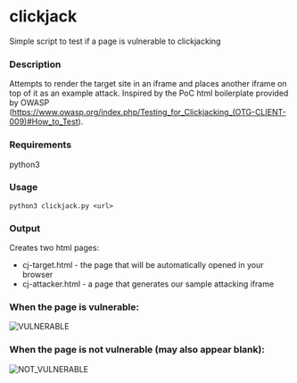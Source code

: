# clickjack
Simple script to test if a page is vulnerable to clickjacking

### Description
Attempts to render the target site in an iframe and places another iframe on top of it as an example attack. Inspired by the PoC html boilerplate provided by OWASP (https://www.owasp.org/index.php/Testing_for_Clickjacking_(OTG-CLIENT-009)#How_to_Test).

### Requirements
python3

### Usage
`python3 clickjack.py <url>`

### Output
Creates two html pages: 
* cj-target.html - the page that will be automatically opened in your browser
* cj-attacker.html - a page that generates our sample attacking iframe 

### When the page is vulnerable:

![VULNERABLE](clickjacked.png)


### When the page is not vulnerable (may also appear blank):

![NOT_VULNERABLE](not_clickjacked.png)
